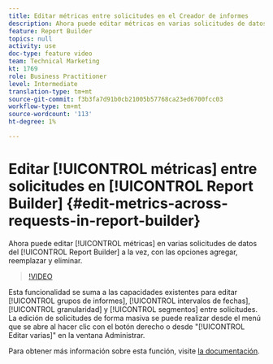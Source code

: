 ```yaml
---
title: Editar métricas entre solicitudes en el Creador de informes
description: Ahora puede editar métricas en varias solicitudes de datos de Report Builder a la vez, con las opciones agregar, reemplazar y eliminar.
feature: Report Builder
topics: null
activity: use
doc-type: feature video
team: Technical Marketing
kt: 1769
role: Business Practitioner
level: Intermediate
translation-type: tm+mt
source-git-commit: f3b3fa7d91b0cb21005b57768ca23ed6700fcc03
workflow-type: tm+mt
source-wordcount: '113'
ht-degree: 1%

---
```



# Editar [!UICONTROL métricas] entre solicitudes en [!UICONTROL Report Builder] {#edit-metrics-across-requests-in-report-builder}

Ahora puede editar [!UICONTROL métricas] en varias solicitudes de datos del [!UICONTROL Report Builder] a la vez, con las opciones agregar, reemplazar y eliminar.

>[!VIDEO](https://video.tv.adobe.com/v/23547/?quality=12)

Esta funcionalidad se suma a las capacidades existentes para editar [!UICONTROL grupos de informes], [!UICONTROL intervalos de fechas], [!UICONTROL granularidad] y [!UICONTROL segmentos] entre solicitudes. La edición de solicitudes de forma masiva se puede realizar desde el menú que se abre al hacer clic con el botón derecho o desde &quot;[!UICONTROL Editar varias]&quot; en la ventana Administrar.

Para obtener más información sobre esta función, visite [la documentación](https://marketing.adobe.com/resources/help/en_US/arb/edit_multiple_metrics.html).
